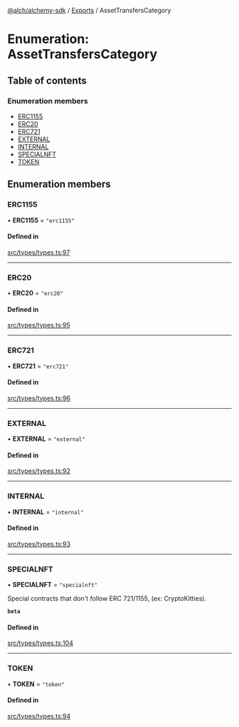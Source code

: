 [@alch/alchemy-sdk](../README.md) / [Exports](../modules.md) / AssetTransfersCategory

# Enumeration: AssetTransfersCategory

## Table of contents

### Enumeration members

- [ERC1155](AssetTransfersCategory.md#erc1155)
- [ERC20](AssetTransfersCategory.md#erc20)
- [ERC721](AssetTransfersCategory.md#erc721)
- [EXTERNAL](AssetTransfersCategory.md#external)
- [INTERNAL](AssetTransfersCategory.md#internal)
- [SPECIALNFT](AssetTransfersCategory.md#specialnft)
- [TOKEN](AssetTransfersCategory.md#token)

## Enumeration members

### ERC1155

• **ERC1155** = `"erc1155"`

#### Defined in

[src/types/types.ts:97](https://github.com/alchemyplatform/alchemy-sdk-js/blob/0fdf0d4/src/types/types.ts#L97)

___

### ERC20

• **ERC20** = `"erc20"`

#### Defined in

[src/types/types.ts:95](https://github.com/alchemyplatform/alchemy-sdk-js/blob/0fdf0d4/src/types/types.ts#L95)

___

### ERC721

• **ERC721** = `"erc721"`

#### Defined in

[src/types/types.ts:96](https://github.com/alchemyplatform/alchemy-sdk-js/blob/0fdf0d4/src/types/types.ts#L96)

___

### EXTERNAL

• **EXTERNAL** = `"external"`

#### Defined in

[src/types/types.ts:92](https://github.com/alchemyplatform/alchemy-sdk-js/blob/0fdf0d4/src/types/types.ts#L92)

___

### INTERNAL

• **INTERNAL** = `"internal"`

#### Defined in

[src/types/types.ts:93](https://github.com/alchemyplatform/alchemy-sdk-js/blob/0fdf0d4/src/types/types.ts#L93)

___

### SPECIALNFT

• **SPECIALNFT** = `"specialnft"`

Special contracts that don't follow ERC 721/1155, (ex: CryptoKitties).

**`beta`**

#### Defined in

[src/types/types.ts:104](https://github.com/alchemyplatform/alchemy-sdk-js/blob/0fdf0d4/src/types/types.ts#L104)

___

### TOKEN

• **TOKEN** = `"token"`

#### Defined in

[src/types/types.ts:94](https://github.com/alchemyplatform/alchemy-sdk-js/blob/0fdf0d4/src/types/types.ts#L94)

